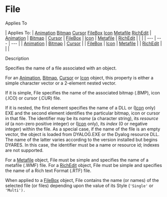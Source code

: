 




<h1 class="heading"><span class="name">File</span></h1>

Applies To

| Applies To: | [Animation](./animation.md) [Bitmap](./bitmap.md) [Cursor](./cursor.md) [FileBox](./filebox.md) [Icon](./icon.md) [Metafile](./metafile.md) [RichEdit](./richedit.md) | [Animation](./animation.md) | [Bitmap](./bitmap.md) | [Cursor](./cursor.md) | [FileBox](./filebox.md) | [Icon](./icon.md) | [Metafile](./metafile.md) | [RichEdit](./richedit.md) |  |  |
| --- | --- | ---  |
| [Animation](./animation.md) | [Bitmap](./bitmap.md) | [Cursor](./cursor.md) |
| [FileBox](./filebox.md) | [Icon](./icon.md) | [Metafile](./metafile.md) |
| [RichEdit](./richedit.md) |  |  |


Description


Specifies the name of a file associated with an object.



For an [Animation](./animation.md), [Bitmap](./bitmap.md), [Cursor](./cursor.md) or [Icon](./icon.md) object, this property is either a simple character vector or a 2-element nested vector.


If it is simple, File specifies the name of the associated bitmap (.BMP), icon (.ICO) or cursor (.CUR) file.


If it is nested, the first element specifies the name of a DLL or ([Icon](./icon.md) only) EXE and the second element identifies the particular bitmap, icon or cursor in that file. The identifier may be its *name* (a character string), its *resource id* (a non-zero positive integer) or ([Icon](./icon.md) only), its *index* (0 or negative integer) within the file. As a special case, if the name of the file is an empty vector, the object is loaded from DYALOG.EXE or the Dyalog resource DLL. The name of the latter varies according to the version installed but begins DYARES. In this case, the identifier must be a name or resource id; indexes are not supported.


For a [Metafile](./metafile.md) object, File must be simple and specifies the name of a metafile (.WMF) file. For a [RichEdit](./richedit.md) object, File must be simple and specifies the name of a Rich text Format (.RTF) file.


When applied to a [FileBox](./filebox.md) object, File contains the name (or names) of the selected file (or files) depending upon the value of its Style (`'Single'` or `'Multi').`


